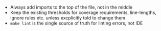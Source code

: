 - Always add imports to the top of the file, not in the middle
- Keep the existing thresholds for coverage requirements, line-lengths, ignore rules etc. unless excplicitly told to change them
- `make lint` is the single source of truth for linting errors, not IDE
